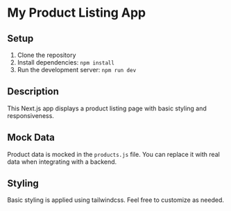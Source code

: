 # My Product Listing App

## Setup

1. Clone the repository
2. Install dependencies: `npm install`
3. Run the development server: `npm run dev`

## Description

This Next.js app displays a product listing page with basic styling and responsiveness.

## Mock Data

Product data is mocked in the `products.js` file. You can replace it with real data when integrating with a backend.

## Styling

Basic styling is applied using tailwindcss. Feel free to customize as needed.
